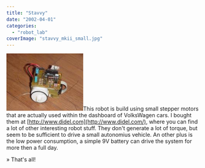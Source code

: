 ```yaml
---
title: "Stavvy"
date: "2002-04-01"
categories: 
  - "robot_lab"
coverImage: "stavvy_mkii_small.jpg"
---
```


[![](images/stavvy_mkii_small.jpg "stavvy_mkii_small")](https://vandenbran.de/wp-content/uploads/2008/04/stavvy_mkii_small.jpg)This robot is build using small stepper motors that are actually used within the dashboard of VolksWagen cars. I bought them at [http://www.didel.com](http://www.didel.com/), where you can find a lot of other interesting robot stuff. They don't generate a lot of torque, but seem to be sufficient to drive a small autonomius vehicle. An other plus is the low power consumption, a simple 9V battery can drive the system for more then a full day.

» That's all!
